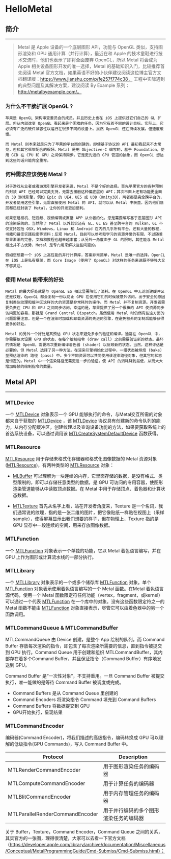 # HelloMetal

## 简介
-------------
> Metal 是 Apple 设备的一个底层图形 API，功能与 OpenGL 类似，支持图形渲染和 GPU 通用计算（并行计算），最近在和 Apple 的技术童鞋进行技术交流时，他们也表示了即将全面废弃 OpenGL，所以 Metal 将会成为 Apple 相关设备图形开发的唯一选择，Metal 的基础知识入门，比较推荐首先阅读 Metal 官方文档，如果英语不好的小伙伴建议阅读这位博主官方文档翻译版：https://www.jianshu.com/p/fe257f774c38， 工程中实际遇到的典型问题及其解决方案，建议阅读 By Example 系列：http://metalbyexample.com/。

### 为什么不干脆扩展 OpenGL ?

    苹果是 OpenGL 架构审查委员会的成员，并且历史上也在 iOS 上提供过它们自己的 GL 扩展。但从内部改变 OpenGL 看起来是个困难的任务，因为它有着不同的设计目标。实际上，它必须有广泛的硬件兼容性以运行在很多不同的设备上。虽然 OpenGL 还在持续发展，但速度缓慢。

    而 Metal 则本来就是只为了苹果的平台而创建的。即使基于协议的 API 最初看起来不太常见，但和其它框架配合的很好。Metal 是用 Objective-C 编写的，基于 Foundation，使用 GCD 在 CPU 和 GPU 之间保持同步。它是更先进的 GPU 管道的抽象，而 OpenGL 想达到这些的话只能完全重写。


### 何种需求应该使用 Metal ?

    对于游戏从业者或者游戏引擎开发者来说，Metal 不是个好的选择。首先苹果官方的各种预制的封装 API 已经可以完美支持，无需去接触这种偏底层的 API；其次市面上还有功能更全面的 3D 游戏引擎，例如 Epic 的 UE4、UE5 或 U3D（Unity3D），两者都是完全跨平台的，开发者使用这些引擎，无需直接使用 Metal 的 API，就可以从 Metal 中获益，因为他们底层都已经封装了 Metal，让你的开发更加便利。

    如果您是相机、短视频、视频编辑或直播 APP 从业者的化，您是需要编写基于底层图形 API 的渲染系统的，当然除了 Metal 以外其实还有 GL、GL ES 甚至跨平台的 Vulkan，GL 不仅支持包括 OSX，Windows，Linux 和 Android 在内的几乎所有平台，还有大量的教程，书籍和最佳实践指南等资料；反观 Metal，目前可以参考和学习的资源非常的有限，不过随着苹果渐渐的完善，文档和教程也越来越丰富；从另外一角度由于 GL 的限制，其性能与 Metal 相比并不占优势，Metal 是专门用来解决这些问题的。

    假如您想要一个 iOS 上高性能的并行计算库，答案非常简单，Metal 是唯一的选择。OpenCL 在 iOS 上是私有框架，而 Core Image (使用了 OpenCL) 对这样的任务来说既不够强大又不够灵活。


### 使用 Metal 能带来的好处

    Metal 的最大好处就是与 OpenGL ES 相比显著降低了消耗。在 OpenGL 中无论创建缓冲区还是纹理，OpenGL 都会复制一份以防止 GPU 在使用它们的时候被意外访问。出于安全的原因复制类似纹理和缓冲区这样的大的资源是非常耗时的操作。而 Metal 并不复制资源。开发者需要负责在 CPU 和 GPU 之间同步访问。幸运的是，苹果提供了另一个很棒的 API 使资源同步访问更加容易，那就是 Grand Central Dispatch。虽然使用 Metal 时仍然有些这方面的问题需要注意，但是一个在渲染时加载和卸载资源的先进的引擎，在避免额外的复制后能够获得更多的好处。

    Metal 的另外一个好处是其预估 GPU 状态来避免多余的验证和编译。通常在 OpenGL 中，你需要依次设置 GPU 的状态，在每个绘制指令 (draw call) 之前需要验证新的状态。最坏的情况是 OpenGL 需要再次重新编译着色器 (shader) 以反映新的状态。当然，这种评估是必要的，但 Metal 选择了另一种方法。在渲染引擎初始化过程中，一组状态被烘焙 (bake) 至预估渲染的 路径 (pass) 中。多个不同资源可以共同使用该渲染路径对象，但其它的状态是恒定的。Metal 中一个渲染路径无需更进一步的验证，使 API 的消耗降到最低，从而大大增加每帧的绘制指令的数量。


## Metal API
-------------

### MTLDevice

一个 [MTLDevice](https://developer.apple.com/documentation/metal/mtldevice) 对象表示一个 GPU 能够执行的命令，与Metal交互所需的对象都来自于获取的 [MTLDevice](https://developer.apple.com/documentation/metal/mtldevice) ，该 [MTLDevice](https://developer.apple.com/documentation/metal/mtldevice)  协议具有创建新的命令队列的能力，从内存分配缓冲区，创建纹理以及查询设备功能的方法，如果要获取系统上的首选系统设备，可以通过调用该 [MTLCreateSystemDefaultDevice](https://developer.apple.com/documentation/metal/1433401-mtlcreatesystemdefaultdevice)  函数获得。

### MTLResource

[MTLResource](https://developer.apple.com/documentation/metal/mtlresource) 用于存储未格式化存储器和格式化图像数据的 Metal 资源对象([MTLResource](https://developer.apple.com/documentation/metal/mtlresource))，有两种类型的 [MTLResource](https://developer.apple.com/documentation/metal/mtlresource) 对象：

- [MLBuffer](https://developer.apple.com/documentation/metal/mtlbuffer)  可以理解为一块连续的内存，它里面存储的数据，是没有格式、类型限制的，即可以存储任意类型的数据，是 GPU 可访问的专用容器，使图形渲染管道能够从中读取顶点数据。在 Metal 中用于存储顶点、着色器和计算状态数据。

- [MTLTexture](https://developer.apple.com/documentation/metal/mtltexture) 首先从名字上看，站在开发者角度来，Texture 是一个名词，我们通常说的纹理，指的是一张二维的图片，把它像贴纸一样贴在视图上（采样 sample），使得屏幕显示出我们想要的样子，但在物理上，Texture 指的是 GPU 显存中一段连续的空间，用来存放图像数据。

### MTLFunction

一个 [MTLFunction](https://developer.apple.com/documentation/metal/mtlfunction)  对象表示一个单独的功能，它以 Metal 着色语言编写，并在 GPU 上作为图形或计算流水线的一部分执行。

### MTLLibrary

一个 [MTLLibrary](https://developer.apple.com/documentation/metal/mtllibrary) 对象表示的一个或多个储存库  [MTLFunction](https://developer.apple.com/documentation/metal/mtlfunction) 对象。单个 [MTLFunction](https://developer.apple.com/documentation/metal/mtlfunction) 对象表示使用着色语言编写的一个 Metal 函数。在Metal 着色语言源代码，使用一个 Metal 函数限定符任何功能（vertex，fragment，或kernel）可以通过一个代表 [MTLFunction](https://developer.apple.com/documentation/metal/mtlfunction) 在一个库中的对象。没有这些函数限定符之一的 Metal 函数不能由 [MTLFunction](https://developer.apple.com/documentation/metal/mtlfunction) 对象直接表示，尽管它可以由着色器中的另一个函数调用。

### MTLCommandQueue & MTLCommandBuffer

MTLCommandQueue 由 Device 创建，是整个 App 绘制的队列，而 Command Buffer 存放每次渲染的指令，即包含了每次渲染所需要的信息，直到指令被提交到 GPU 执行。Command Queue 用于创建和组织 MTLCommandBuffer，其内部存在着多个Command Buffer，并且保证指令（Command Buffer）有序地发送到 GPU。

Command Buffer 是“一次性对象”，不支持重用。一旦 Command Buffer 被提交执行，唯一能做的是等待 Command Buffer 被调度或完成。

- Command Buffers 是从 Command Queue 里创建的
- Command Encoders 将渲染指令 Command 填充到 Command Buffers
- Command Buffers 将数据提交到 GPU
- GPU开始执行，呈现结果

### MTLCommandEncoder

编码器(Command Encoder)，将我们描述的高级指令，编码转换成 GPU 可以理解的低级指令(GPU Commands)，写入 Command Buffer 中。

Protocol | Description |  
------ | -------- | 
MTLRenderCommandEncoder | 用于图形渲染任务的编码器 |  
MTLComputeCommandEncoder | 用于计算任务的编码器 | 
MTLBlitCommandEncoder | 用于内存管理任务的编码器 |  
MTLParallelRenderCommandEncoder | 用于并行编码的多个图形渲染任务的编码器 | 

关于 Buffer，Texture，Command Encoder，Command Queue 之间的关系，其实官方的一张图，理得很清楚，大家可以去看一下官方文档（https://developer.apple.com/library/archive/documentation/Miscellaneous/Conceptual/MetalProgrammingGuide/Cmd-Submiss/Cmd-Submiss.html）；